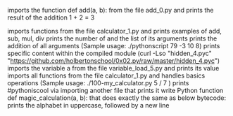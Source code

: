 imports the function def add(a, b): from the file add_0.py and prints the result of the addition 1 + 2 = 3

imports functions from the file calculator_1.py and prints examples of add, sub, mul, div
prints the number of and the list of its arguments
prints the addition of all arguments (Sample usage: ./pythonscript 79 -3 10 8)
prints specific content within the compiled module (curl -Lso "hidden_4.pyc" "https://github.com/holbertonschool/0x02.py/raw/master/hidden_4.pyc")
imports the variable a from the file variable_load_5.py and prints its value
imports all functions from the file calculator_1.py and handles basics operations (Sample usage: ./100-my_calculator.py 5 / 7 )
prints #pythoniscool via importing another file that prints it
write Python function def magic_calculation(a, b): that does exactly the same as below bytecode:
prints the alphabet in uppercase, followed by a new line
